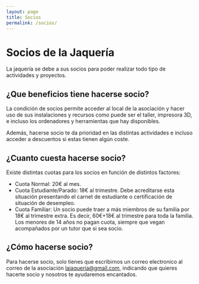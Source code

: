 ```yaml
---
layout: page
title: Socios
permalink: /socios/
---
```


# Socios de la Jaquería

La jaquería se debe a sus socios para poder realizar todo tipo de actividades y proyectos.


## ¿Que beneficios tiene hacerse socio?

La condición de socios permite acceder al local de la asociación y hacer uso de sus instalaciones y recursos como puede ser el taller, impresora 3D, e incluso los ordenadores y herramientas que hay disponibles.

Además, hacerse socio te da prioridad en las distintas actividades e incluso acceder a descuentos si estas tienen algún coste.

## ¿Cuanto cuesta hacerse socio?

Existe distintas cuotas para los socios en función de distintos factores:

* Cuota Normal: 20€ al mes.
* Cuota Estudiante/Parado: 18€ al trimestre. Debe acreditarse esta situación presentando el carnet de estudiante o certificación de situación de desempleo.
* Cuota Familiar: Un socio puede traer a más miembros de su familia por 18€ al trimestre extra. Es decir, 60€+18€ al trimestre para toda la familia. Los menores de 14 años no pagan cuota, siempre que vegan acompañados por un tutor que si sea socio.

## ¿Cómo hacerse socio?

Para hacerse socio, solo tienes que escribirnos un correo electronico al correo de la asociación lajaqueria@gmail.com, indicando que quieres hacerte socio y nosotros te ayudaremos encantados.
